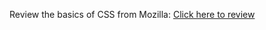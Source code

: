 Review the basics of CSS from Mozilla:
[Click here to review](https://developer.mozilla.org/en-US/docs/Learn/Getting_started_with_the_web/CSS_basics)
